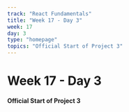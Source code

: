 ```yaml
---
track: "React Fundamentals"
title: "Week 17 - Day 3"
week: 17
day: 3
type: "homepage"
topics: "Official Start of Project 3"
---
```



# Week 17 - Day 3

#### Official Start of Project 3
